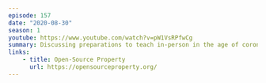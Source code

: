 ```yaml
---
episode: 157
date: "2020-08-30"
season: 1
youtube: https://www.youtube.com/watch?v=pW1VsRPfwCg
summary: Discussing preparations to teach in-person in the age of coronavirus; the difficulty and expense of getting good course materials, and being stood up by Kate for a lunch meeting.
links:
    - title: Open-Source Property
      url: https://opensourceproperty.org/
---
```

